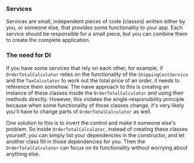 ### Services
Services are small, independent pieces of code (classes) written either by you, or someone else, that provides some functionality to your app. Each service should be responsible for a small piece, but you can combine them to create the complete application.

### The need for DI
If you have some services that rely on each other, for example, if `OrderTotalCalculator` relies on the functionality of the `ShippingCostService` and the `TaxCalculator` to work out the total price of an order, it needs to reference them somehow. The naive approach to this is creating an instance of these classes inside the `OrderTotalCalculator` and using their methods directly. However, this violates the single-responsibility principle because when some functionality of those classes change, it's very likely you'll have to change parts of `OrderTotalCalculator` as well.

One solution to this is to invert the control and make it someone else's problem. So inside `OrderTotalCalculator`, instead of creating these classes yourself, you can simply list your dependencies in the constructor, and let another class fill in those dependencies for you. Then the `OrderTotalCalculator` can focus on its functionality without worrying about anything else. 